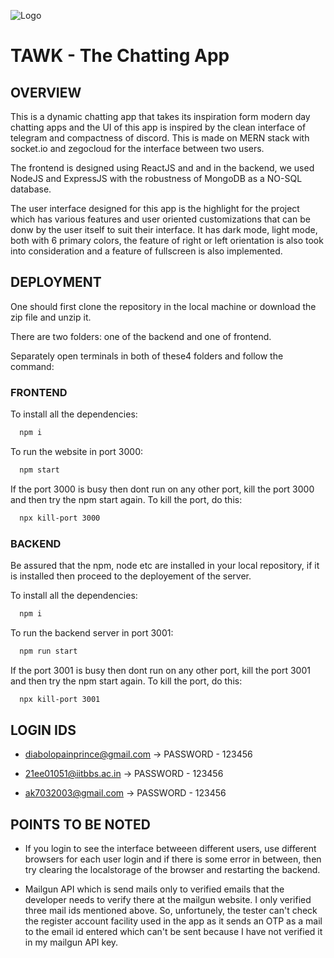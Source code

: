 
![Logo](https://raw.githubusercontent.com/DiabolikSapien/chatting-app/master/Chat-App-NoAWS/src/assets/Images/logo.ico)


# TAWK - The Chatting App




## OVERVIEW

This is a dynamic chatting app that takes its inspiration form modern day chatting apps and the UI of this app is inspired by the clean interface of telegram and compactness of discord. This is made on MERN stack with socket.io and zegocloud for the interface between two users.

The frontend is designed using ReactJS and and in the backend, we used NodeJS and ExpressJS with the robustness of MongoDB as a NO-SQL database.

The user interface designed for this app is the highlight for the project which has various features and user oriented customizations that can be donw by the user itself to suit their interface. It has dark mode, light mode, both with 6 primary colors, the feature of right or left orientation is also took into consideration and a feature of fullscreen is also implemented.



## DEPLOYMENT

One should first clone the repository in the local machine or download the zip file and unzip it.

There are two folders: one of the backend and one of frontend.

Separately open terminals in both of these4 folders and follow the command:
### FRONTEND
To install all the dependencies:
```bash
  npm i
```
To run the website in port 3000:
```bash
  npm start
```
If the port 3000 is busy then dont run on any other port, kill the port 3000 and then try the npm start again. To kill the port, do this:
```bash
  npx kill-port 3000
```

### BACKEND
Be assured that the npm, node etc are installed in your local repository, if it is installed then proceed to the deployement of the server. 

To install all the dependencies:
```bash
  npm i
```
To run the backend server in port 3001:
```bash
  npm run start
```
If the port 3001 is busy then dont run on any other port, kill the port 3001 and then try the npm start again. To kill the port, do this:
```bash
  npx kill-port 3001
```


## LOGIN IDS

- diabolopainprince@gmail.com -> PASSWORD - 123456

- 21ee01051@iitbbs.ac.in -> PASSWORD - 123456

- ak7032003@gmail.com -> PASSWORD - 123456


## POINTS TO BE NOTED 


- If you login to see the interface betweeen different users, use different browsers for each user login and if there is some error in between, then try clearing the localstorage of the browser and restarting the backend.

- Mailgun API which is send mails only to verified emails that the developer needs to verify there at the mailgun website. I only verified three mail ids mentioned above. So, unfortunely, the tester can't check the register account facility used in the app as it sends an OTP as a mail to the email id entered which can't be sent because I have not verified it in my mailgun API key. 

